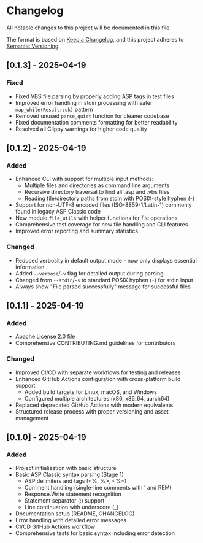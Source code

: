 # Changelog

All notable changes to this project will be documented in this file.

The format is based on [Keep a Changelog](https://keepachangelog.com/en/1.0.0/),
and this project adheres to [Semantic Versioning](https://semver.org/spec/v2.0.0.html).

## [0.1.3] - 2025-04-19

### Fixed
- Fixed VBS file parsing by properly adding ASP tags in test files
- Improved error handling in stdin processing with safer `map_while(Result::ok)` pattern
- Removed unused `parse_quiet` function for cleaner codebase
- Fixed documentation comments formatting for better readability
- Resolved all Clippy warnings for higher code quality

## [0.1.2] - 2025-04-19

### Added
- Enhanced CLI with support for multiple input methods:
  - Multiple files and directories as command line arguments
  - Recursive directory traversal to find all .asp and .vbs files
  - Reading file/directory paths from stdin with POSIX-style hyphen (-)
- Support for non-UTF-8 encoded files (ISO-8859-1/Latin-1) commonly found in legacy ASP Classic code
- New module `file_utils` with helper functions for file operations
- Comprehensive test coverage for new file handling and CLI features
- Improved error reporting and summary statistics

### Changed
- Reduced verbosity in default output mode - now only displays essential information
- Added `--verbose`/`-v` flag for detailed output during parsing
- Changed from `--stdin`/`-s` to standard POSIX hyphen (`-`) for stdin input
- Always show "File parsed successfully" message for successful files

## [0.1.1] - 2025-04-19

### Added
- Apache License 2.0 file
- Comprehensive CONTRIBUTING.md guidelines for contributors

### Changed
- Improved CI/CD with separate workflows for testing and releases
- Enhanced GitHub Actions configuration with cross-platform build support
  - Added build targets for Linux, macOS, and Windows
  - Configured multiple architectures (x86, x86_64, aarch64)
- Replaced deprecated GitHub Actions with modern equivalents
- Structured release process with proper versioning and asset management

## [0.1.0] - 2025-04-19

### Added
- Project initialization with basic structure
- Basic ASP Classic syntax parsing (Stage 1)
  - ASP delimiters and tags (<%, %>, <%=)
  - Comment handling (single-line comments with ' and REM)
  - Response.Write statement recognition
  - Statement separator (:) support
  - Line continuation with underscore (_)
- Documentation setup (README, CHANGELOG)
- Error handling with detailed error messages
- CI/CD GitHub Actions workflow
- Comprehensive tests for basic syntax including error detection